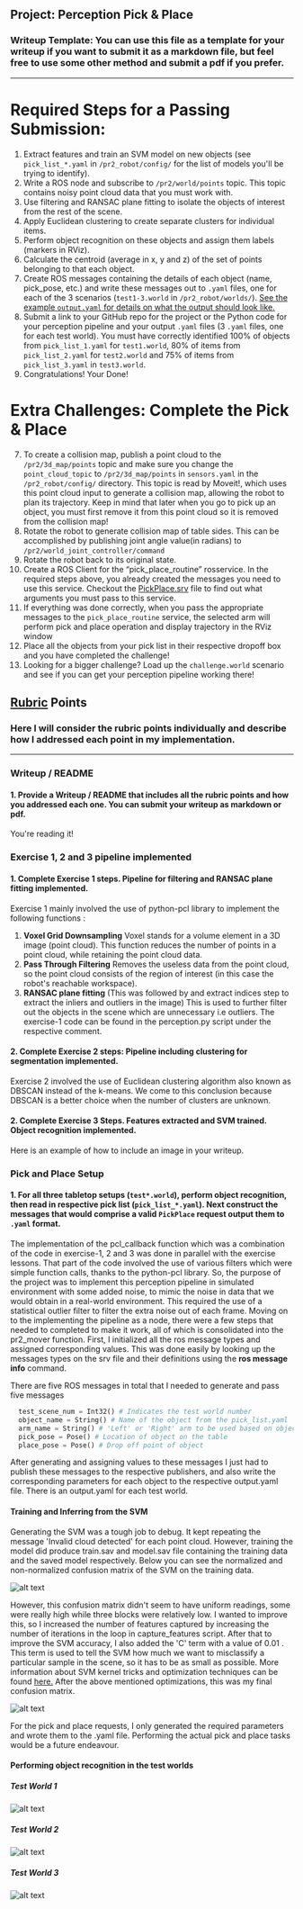 ## Project: Perception Pick & Place
### Writeup Template: You can use this file as a template for your writeup if you want to submit it as a markdown file, but feel free to use some other method and submit a pdf if you prefer.

---
# Required Steps for a Passing Submission:
1. Extract features and train an SVM model on new objects (see `pick_list_*.yaml` in `/pr2_robot/config/` for the list of models you'll be trying to identify).
2. Write a ROS node and subscribe to `/pr2/world/points` topic. This topic contains noisy point cloud data that you must work with.
3. Use filtering and RANSAC plane fitting to isolate the objects of interest from the rest of the scene.
4. Apply Euclidean clustering to create separate clusters for individual items.
5. Perform object recognition on these objects and assign them labels (markers in RViz).
6. Calculate the centroid (average in x, y and z) of the set of points belonging to that each object.
7. Create ROS messages containing the details of each object (name, pick_pose, etc.) and write these messages out to `.yaml` files, one for each of the 3 scenarios (`test1-3.world` in `/pr2_robot/worlds/`).  [See the example `output.yaml` for details on what the output should look like.](https://github.com/udacity/RoboND-Perception-Project/blob/master/pr2_robot/config/output.yaml)  
8. Submit a link to your GitHub repo for the project or the Python code for your perception pipeline and your output `.yaml` files (3 `.yaml` files, one for each test world).  You must have correctly identified 100% of objects from `pick_list_1.yaml` for `test1.world`, 80% of items from `pick_list_2.yaml` for `test2.world` and 75% of items from `pick_list_3.yaml` in `test3.world`.
9. Congratulations!  Your Done!

# Extra Challenges: Complete the Pick & Place
7. To create a collision map, publish a point cloud to the `/pr2/3d_map/points` topic and make sure you change the `point_cloud_topic` to `/pr2/3d_map/points` in `sensors.yaml` in the `/pr2_robot/config/` directory. This topic is read by Moveit!, which uses this point cloud input to generate a collision map, allowing the robot to plan its trajectory.  Keep in mind that later when you go to pick up an object, you must first remove it from this point cloud so it is removed from the collision map!
8. Rotate the robot to generate collision map of table sides. This can be accomplished by publishing joint angle value(in radians) to `/pr2/world_joint_controller/command`
9. Rotate the robot back to its original state.
10. Create a ROS Client for the “pick_place_routine” rosservice.  In the required steps above, you already created the messages you need to use this service. Checkout the [PickPlace.srv](https://github.com/udacity/RoboND-Perception-Project/tree/master/pr2_robot/srv) file to find out what arguments you must pass to this service.
11. If everything was done correctly, when you pass the appropriate messages to the `pick_place_routine` service, the selected arm will perform pick and place operation and display trajectory in the RViz window
12. Place all the objects from your pick list in their respective dropoff box and you have completed the challenge!
13. Looking for a bigger challenge?  Load up the `challenge.world` scenario and see if you can get your perception pipeline working there!

## [Rubric](https://review.udacity.com/#!/rubrics/1067/view) Points
### Here I will consider the rubric points individually and describe how I addressed each point in my implementation.  

---
### Writeup / README

#### 1. Provide a Writeup / README that includes all the rubric points and how you addressed each one.  You can submit your writeup as markdown or pdf.  

You're reading it!

[image1]: ./images/Confusion.png
[image2]: ./images/Confusion2.png
[image3]: ./images/world1.png
[image4]: ./images/world2.png
[image5]: ./images/world3(1).png

### Exercise 1, 2 and 3 pipeline implemented
#### 1. Complete Exercise 1 steps. Pipeline for filtering and RANSAC plane fitting implemented.

Exercise 1 mainly involved the use of python-pcl library to implement the following functions :
1. **Voxel Grid Downsampling**
   Voxel stands for a volume element in a 3D image (point cloud). This function reduces the number of points in a point cloud, while retaining
   the point cloud data.
2. **Pass Through Filtering**
   Removes the useless data from the point cloud, so the point cloud consists of the region of interest (in this case the robot's reachable workspace).
3. **RANSAC plane fitting** (This was followed by and extract indices step to extract the inliers and outliers in the image)
   This is used to further filter out the objects in the scene which are unnecessary i.e outliers.
The exercise-1 code can be found in the perception.py script under the respective comment.

#### 2. Complete Exercise 2 steps: Pipeline including clustering for segmentation implemented.  

Exercise 2 involved the use of Euclidean clustering algorithm also known as DBSCAN instead of the k-means. We come to this conclusion because DBSCAN is a better choice when the number of clusters are unknown.

#### 2. Complete Exercise 3 Steps.  Features extracted and SVM trained.  Object recognition implemented.
Here is an example of how to include an image in your writeup.


### Pick and Place Setup

#### 1. For all three tabletop setups (`test*.world`), perform object recognition, then read in respective pick list (`pick_list_*.yaml`). Next construct the messages that would comprise a valid `PickPlace` request output them to `.yaml` format.

The implementation of the pcl_callback function which was a combination of the code in exercise-1, 2 and 3 was done in parallel with the exercise lessons. That part of the code involved the use of various filters which were simple function calls, thanks to the python-pcl library.
So, the purpose of the project was to implement this perception pipeline in simulated environment with some added noise, to mimic the noise in data that we would obtain in a real-world environment. This required the use of a statistical outlier filter to filter the extra noise out of each frame.
Moving on to the implementing the pipeline as a node, there were a few steps that needed to completed to make it work, all of which is consolidated into the pr2_mover function. First, I initialized all the ros message types and assigned corresponding values. This was done easily by looking up the messages types on the srv file and their definitions using the **ros message info** command.

There are five ROS messages in total that I needed to generate and pass five messages

```python
  test_scene_num = Int32() # Indicates the test world number
  object_name = String() # Name of the object from the pick_list.yaml
  arm_name = String() # 'Left' or 'Right' arm to be used based on object group
  pick_pose = Pose() # Location of object on the table
  place_pose = Pose() # Drop off point of object
```
After generating and assigning values to these messages I just had to publish these messages to the respective publishers, and also write the corresponding parameters for each object to the respective output.yaml file. There is an output.yaml for each test world.

#### Training and Inferring from the SVM

Generating the SVM was a tough job to debug. It kept repeating the message 'Invalid cloud detected' for each point cloud. However, training the model did produce train.sav and model.sav file containing the training data and the saved model respectively.
Below you can see the normalized and non-normalized confusion matrix of the SVM on the training data.

![alt text][image1]

However, this confusion matrix didn't seem to have uniform readings, some were really high while three blocks were relatively low. I wanted to improve this, so I increased the number of features captured by increasing the number of iterations in the loop in capture_features script. After that to improve the SVM accuracy, I also added the 'C' term with a value of 0.01 . This term is used to tell the SVM how much we want to misclassify a particular sample in the scene, so it has to be as small as possible. More information about SVM kernel tricks and optimization techniques can be found [here.](https://stats.stackexchange.com/questions/23614/parameters-to-change-for-different-kernels-for-svm)
After the above mentioned optimizations, this was my final confusion matrix.

![alt text][image2]

For the pick and place requests, I only generated the required parameters and wrote them to the .yaml file. Performing the actual pick and place
tasks would be a future endeavour.

#### Performing object recognition in the test worlds

##### Test World 1
![alt text][image3]

##### Test World 2
![alt text][image4]

##### Test World 3
![alt text][image5]
